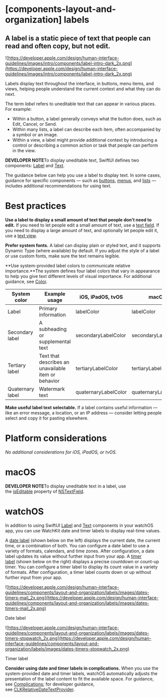 # **[components-layout-and-organization] labels**

## A label is a static piece of text that people can read and often copy, but not edit.

![https://developer.apple.com/design/human-interface-guidelines/images/intro/components/label-intro-dark_2x.png](https://developer.apple.com/design/human-interface-guidelines/images/intro/components/label-intro-dark_2x.png)

Labels display text throughout the interface, in buttons, menu items, and views, helping people understand the current context and what they can do next.

The term *label* refers to uneditable text that can appear in various places. For example:

- Within a button, a label generally conveys what the button does, such as Edit, Cancel, or Send.
- Within many lists, a label can describe each item, often accompanied by a symbol or an image.
- Within a view, a label might provide additional context by introducing a control or describing a common action or task that people can perform in the view.

**DEVELOPER NOTE**To display uneditable text, SwiftUI defines two components: [Label](https://developer.apple.com/documentation/swiftui/label) and [Text](https://developer.apple.com/documentation/swiftui/text).

The guidance below can help you use a label to display text. In some cases, guidance for specific components — such as [buttons](https://developer.apple.com/design/human-interface-guidelines/components/menus-and-actions/buttons), [menus](https://developer.apple.com/design/human-interface-guidelines/components/menus-and-actions/menus), and [lists](https://developer.apple.com/design/human-interface-guidelines/components/layout-and-organization/lists-and-tables) — includes additional recommendations for using text.

# **Best practices**

**Use a label to display a small amount of text that people don’t need to edit.** If you need to let people edit a small amount of text, use a [text field](https://developer.apple.com/design/human-interface-guidelines/components/selection-and-input/text-fields). If you need to display a large amount of text, and optionally let people edit it, use a [text view](https://developer.apple.com/design/human-interface-guidelines/components/content/text-views).

**Prefer system fonts.** A label can display plain or styled text, and it supports Dynamic Type (where available) by default. If you adjust the style of a label or use custom fonts, make sure the text remains legible.

**Use system-provided label colors to communicate relative importance.**The system defines four label colors that vary in appearance to help you give text different levels of visual importance. For additional guidance, see [Color](https://developer.apple.com/design/human-interface-guidelines/foundations/color).

| System color | Example usage | iOS, iPadOS, tvOS | macOS |
| --- | --- | --- | --- |
| Label | Primary information | labelColor | labelColor |
| Secondary label | A subheading or supplemental text | secondaryLabelColor | secondaryLabelColor |
| Tertiary label | Text that describes an unavailable item or behavior | tertiaryLabelColor | tertiaryLabelColor |
| Quaternary label | Watermark text | quaternaryLabelColor | quaternaryLabelColor |

**Make useful label text selectable.** If a label contains useful information — like an error message, a location, or an IP address — consider letting people select and copy it for pasting elsewhere.

# **Platform considerations**

*No additional considerations for iOS, iPadOS, or tvOS.*

# **macOS**

**DEVELOPER NOTE**To display uneditable text in a label, use the [isEditable](https://developer.apple.com/documentation/appkit/nstextfield/1399407-iseditable) property of [NSTextField](https://developer.apple.com/documentation/appkit/nstextfield).

# **watchOS**

In addition to using SwiftUI [Label](https://developer.apple.com/documentation/swiftui/label) and [Text](https://developer.apple.com/documentation/swiftui/text) components in your watchOS app, you can use WatchKit date and timer labels to display real-time values.

A [date label](https://developer.apple.com/documentation/watchkit/wkinterfacedate) (shown below on the left) displays the current date, the current time, or a combination of both. You can configure a date label to use a variety of formats, calendars, and time zones. After configuration, a date label updates its value without further input from your app. A [timer label](https://developer.apple.com/documentation/watchkit/wkinterfacetimer) (shown below on the right) displays a precise countdown or count-up timer. You can configure a timer label to display its count value in a variety of formats. After configuration, a timer label counts down or up without further input from your app.

![https://developer.apple.com/design/human-interface-guidelines/components/layout-and-organization/labels/images/dates-timers-mail_2x.png](https://developer.apple.com/design/human-interface-guidelines/components/layout-and-organization/labels/images/dates-timers-mail_2x.png)

Date label

![https://developer.apple.com/design/human-interface-guidelines/components/layout-and-organization/labels/images/dates-timers-stopwatch_2x.png](https://developer.apple.com/design/human-interface-guidelines/components/layout-and-organization/labels/images/dates-timers-stopwatch_2x.png)

Timer label

**Consider using date and timer labels in complications.** When you use the system-provided date and timer labels, watchOS automatically adjusts the presentation of the label content to fit the available space. For guidance, see [Complications](https://developer.apple.com/design/human-interface-guidelines/components/system-experiences/complications); for developer guidance, see [CLKRelativeDateTextProvider](https://developer.apple.com/documentation/clockkit/clkrelativedatetextprovider).